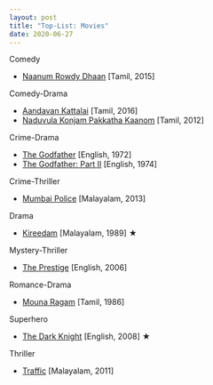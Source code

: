 ```yaml
---
layout: post
title: "Top-List: Movies"
date: 2020-06-27
---
```


Comedy
* [Naanum Rowdy Dhaan](https://www.sunnxt.com/tamil-movie/detail/7258/naanum-rowdy-dhaan/) [Tamil, 2015]

Comedy-Drama
* [Aandavan Kattalai](https://www.sunnxt.com/tamil-movie/detail/26183/aandavan-kattalai/) [Tamil, 2016]
* [Naduvula Konjam Pakkatha Kaanom](https://www.sunnxt.com/movie/detail/7086) [Tamil, 2012]

Crime-Drama
* [The Godfather](https://www.primevideo.com/detail/0KZWS1PUOY12ZSOC1ENY7F2COB) [English, 1972]
* [The Godfather: Part II](https://www.primevideo.com/detail/0M29QHEWWF4FRHWY7WUQ4M0RVF) [English, 1974]

Crime-Thriller
* [Mumbai Police](https://www.hotstar.com/in/movies/mumbai-police/1000081082) [Malayalam, 2013]

Drama
* [Kireedam](https://www.hotstar.com/in/movies/kireedam/1000110732/) [Malayalam, 1989] &#9733;

Mystery-Thriller
* [The Prestige](https://www.primevideo.com/detail/0NHF8XHW3MHY857TGPSWTYCXTI) [English, 2006]

Romance-Drama
* [Mouna Ragam](https://www.primevideo.com/detail/0KN7YBDJ8UZNMGZZ4U1PPTSRT0/) [Tamil, 1986]

Superhero
* [The Dark Knight](https://www.primevideo.com/detail/0QSTXR0EXWWYI4D3UGMLFM4A0Q) [English, 2008] &#9733;

Thriller
* [Traffic](https://www.hotstar.com/in/movies/traffic/1000100644) [Malayalam, 2011]
